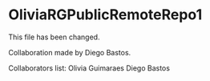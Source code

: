 # OliviaRGPublicRemoteRepo1
This file has been changed.

Collaboration made by Diego Bastos.

Collaborators list:
Olivia Guimaraes
Diego Bastos
